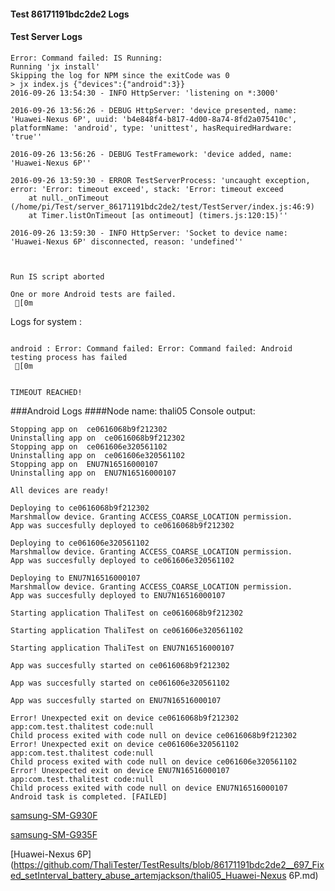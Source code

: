 #### Test 86171191bdc2de2 Logs

#### Test Server Logs
```
Error: Command failed: IS Running:
Running 'jx install'
Skipping the log for NPM since the exitCode was 0
> jx index.js {"devices":{"android":3}}
2016-09-26 13:54:30 - INFO HttpServer: 'listening on *:3000'

2016-09-26 13:56:26 - DEBUG HttpServer: 'device presented, name: 'Huawei-Nexus 6P', uuid: 'b4e848f4-b817-4d00-8a74-8fd2a075410c', platformName: 'android', type: 'unittest', hasRequiredHardware: 'true''

2016-09-26 13:56:26 - DEBUG TestFramework: 'device added, name: 'Huawei-Nexus 6P''

2016-09-26 13:59:30 - ERROR TestServerProcess: 'uncaught exception, error: 'Error: timeout exceed', stack: 'Error: timeout exceed
    at null._onTimeout (/home/pi/Test/server_86171191bdc2de2/test/TestServer/index.js:46:9)
    at Timer.listOnTimeout [as ontimeout] (timers.js:120:15)''

2016-09-26 13:59:30 - INFO HttpServer: 'Socket to device name: 'Huawei-Nexus 6P' disconnected, reason: 'undefined''


 
Run IS script aborted
 
One or more Android tests are failed.
 [0m

```


Logs for system : 
```

android : Error: Command failed: Error: Command failed: Android testing process has failed
 [0m


TIMEOUT REACHED!
```
###Android Logs
####Node name: thali05
Console output:
```
Stopping app on  ce0616068b9f212302
Uninstalling app on  ce0616068b9f212302
Stopping app on  ce061606e320561102
Uninstalling app on  ce061606e320561102
Stopping app on  ENU7N16516000107
Uninstalling app on  ENU7N16516000107

All devices are ready!

Deploying to ce0616068b9f212302
Marshmallow device. Granting ACCESS_COARSE_LOCATION permission.
App was succesfully deployed to ce0616068b9f212302

Deploying to ce061606e320561102
Marshmallow device. Granting ACCESS_COARSE_LOCATION permission.
App was succesfully deployed to ce061606e320561102

Deploying to ENU7N16516000107
Marshmallow device. Granting ACCESS_COARSE_LOCATION permission.
App was succesfully deployed to ENU7N16516000107

Starting application ThaliTest on ce0616068b9f212302

Starting application ThaliTest on ce061606e320561102

Starting application ThaliTest on ENU7N16516000107

App was succesfully started on ce0616068b9f212302

App was succesfully started on ce061606e320561102

App was succesfully started on ENU7N16516000107

Error! Unexpected exit on device ce0616068b9f212302 app:com.test.thalitest code:null 
Child process exited with code null on device ce0616068b9f212302
Error! Unexpected exit on device ce061606e320561102 app:com.test.thalitest code:null 
Child process exited with code null on device ce061606e320561102
Error! Unexpected exit on device ENU7N16516000107 app:com.test.thalitest code:null 
Child process exited with code null on device ENU7N16516000107
Android task is completed. [FAILED]
```
[samsung-SM-G930F](https://github.com/ThaliTester/TestResults/blob/86171191bdc2de2__697_Fixed_setInterval_battery_abuse_artemjackson/thali05_samsung-SM-G930F.md)

[samsung-SM-G935F](https://github.com/ThaliTester/TestResults/blob/86171191bdc2de2__697_Fixed_setInterval_battery_abuse_artemjackson/thali05_samsung-SM-G935F.md)

[Huawei-Nexus 6P](https://github.com/ThaliTester/TestResults/blob/86171191bdc2de2__697_Fixed_setInterval_battery_abuse_artemjackson/thali05_Huawei-Nexus 6P.md)




